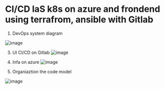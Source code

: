 # CI/CD IaS k8s on azure and frondend  using terrafrom, ansible with Gitlab
1. DevOps system diagram

  ![image](https://github.com/Nadh2413/CICD-k8s-combine-terraform-ansible-gitlab/assets/117442476/631bf61f-e828-440b-80c4-b408ecb62895)




   
3. UI CI/CD on Gitlab
![image](https://github.com/Nadh2413/CICD-k8s-combine-terraform-ansible-gitlab/assets/117442476/d58b37e2-1844-4ef0-8062-b208cc33a0e9)

4. Infa on azure
   ![image](https://github.com/Nadh2413/CICD-k8s-combine-terraform-ansible-gitlab/assets/117442476/bb7bf920-3862-4d82-86ef-3c337aa9a7f2)

5. Organiaztion the code model


  ![image](https://github.com/Nadh2413/CICD-k8s-combine-terraform-ansible-gitlab/assets/117442476/36a63778-10b4-46db-8a49-7a17e7177ced)

 
